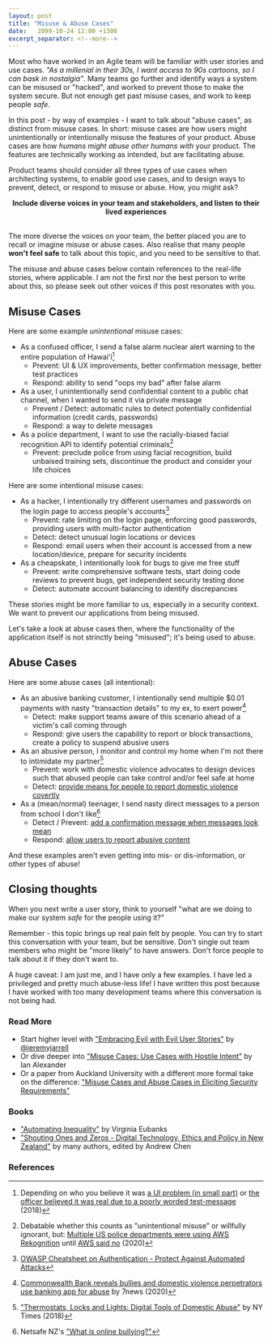 ```yaml
---
layout: post
title: "Misuse & Abuse Cases"
date:   2099-10-24 12:00 +1300
excerpt_separator: <!--more-->
---
```


Most who have worked in an Agile team will be familiar with user stories and use cases. _"As a millenial in their 30s, I want access to 90s cartoons, so I can bask in nostalgia"_. Many teams go further and identify ways a system can be misused or "hacked", and worked to prevent those to make the system secure. But not enough get past misuse cases, and work to keep people _safe_.

In this post - by way of examples - I want to talk about "abuse cases", as distinct from misuse cases. In short: misuse cases are how users might unintentionally or intentionally misuse the features of your product. Abuse cases are how _humans might abuse other humans with_ your product. The features are technically working as intended, but are facilitating abuse. 

<!--more-->

Product teams should consider all three types of use cases when architecting systems, to enable good use cases, and to design ways to prevent, detect, or respond to misuse or abuse. How, you might ask?

<center><strong>Include diverse voices in your team and stakeholders, and listen to their lived experiences</strong><br />&nbsp;<br /></center>

The more diverse the voices on your team, the better placed you are to recall or imagine misuse or abuse cases. Also realise that many people **won't feel safe** to talk about this topic, and you need to be sensitive to that.

The misuse and abuse cases below contain references to the real-life stories, where applicable. I am not the first nor the best person to write about this, so please seek out other voices if this post resonates with you.

## Misuse Cases

Here are some example _unintentional_ misuse cases:

  - As a confused officer, I send a false alarm nuclear alert warning to the entire population of Hawai'i[^1]
      + Prevent: UI & UX improvements, better confirmation message, better test practices
      + Respond: ability to send "oops my bad" after false alarm
  - As a user, I unintentionally send confidential content to a public chat channel, when I wanted to send it via private message
      + Prevent / Detect: automatic rules to detect potentially confidential information (credit cards, passwords)
      + Respond: a way to delete messages
  - As a police department, I want to use the racially-biased facial recognition API to identify potential criminals[^2]
      + Prevent: preclude police from using facial recognition, build unbaised training sets, discontinue the product and consider your life choices

Here are some intentional misuse cases:

  - As a hacker, I intentionally try different usernames and passwords on the login page to access people's accounts[^3]
      + Prevent: rate limiting on the login page, enforcing good passwords, providing users with multi-factor authentication
      + Detect: detect unusual login locations or devices
      + Respond: email users when their account is accessed from a new location/device, prepare for security incidents
  - As a cheapskate, I intentionally look for bugs to give me free stuff
      + Prevent: write comprehensive software tests, start doing code reviews to prevent bugs, get independent security testing done
      + Detect: automate account balancing to identify discrepancies

These stories might be more familiar to us, especially in a security context. We want to prevent our applications from being misused.

Let's take a look at abuse cases then, where the functionality of the application itself is not strinctly being "misused"; it's being used to abuse. 

## Abuse Cases

Here are some abuse cases (all intentional):

  - As an abusive banking customer, I intentionally send multiple $0.01 payments with nasty "transaction details" to my ex, to exert power[^4]
      + Detect: make support teams aware of this scenario ahead of a victim's call coming through
      + Respond: give users the capability to report or block transactions, create a policy to suspend abusive users
  - As an abusive person, I monitor and control my home when I'm not there to intimidate my partner[^5]
      + Prevent: work with domestic violence advocates to design devices such that abused people can take control and/or feel safe at home
      + Detect: [provide means for people to report domestic violence covertly](https://shielded.co.nz/)
  - As a (mean/normal) teenager, I send nasty direct messages to a person from school I don't like[^6]
      + Detect / Prevent: [add a confirmation message when messages look mean](https://web.archive.org/web/20200721195006/https://about.instagram.com/blog/announcements/instagrams-commitment-to-lead-fight-against-online-bullying/)
      + Respond: [allow users to report abusive content](https://web.archive.org/web/20200721195006/https://about.instagram.com/blog/announcements/instagrams-commitment-to-lead-fight-against-online-bullying/)

And these examples aren't even getting into mis- or dis-information, or other types of abuse!

## Closing thoughts

When you next write a user story, think to yourself "what are we doing to make our system _safe_ for the people using it?" 

Remember - this topic brings up real pain felt by people. You can try to start this conversation with your team, but be sensitive. Don't single out team members who might be "more likely" to have answers. Don't force people to talk about it if they don't want to.

A huge caveat: I am just me, and I have only a few examples. I have led a privileged and pretty much abuse-less life! I have written this post because I have worked with too many development teams where this conversation is not being had.

### Read More

  - Start higher level with ["Embracing Evil with Evil User Stories"](https://www.pivotaltracker.com/blog/embracing-evil-user-stories) by [@jeremyjarrell](https://twitter.com/jeremyjarrell)
  - Or dive deeper into ["Misuse Cases: Use Cases with Hostile Intent"](https://www.scenarioplus.org.uk/papers/misuse_cases_hostile_intent/misuse_cases_hostile_intent.htm) by Ian Alexander
  - Or a paper from Auckland University with a different more formal take on the difference: ["Misuse Cases and Abuse Cases in Eliciting Security Requirements"](https://www.cs.auckland.ac.nz/courses/compsci725s2c/archive/termpapers/csia.pdf)

### Books

  - ["Automating Inequality"](https://www.goodreads.com/book/show/34964830-automating-inequality) by Virginia Eubanks
  - ["Shouting Ones and Zeros - Digital Technology, Ethics and Policy in New Zealand"](https://www.bwb.co.nz/books/shouting-zeros-and-ones) by many authors, edited by Andrew Chen

### References

[^1]: Depending on who you believe it was [a UI problem (in small part)](https://www.theverge.com/2018/1/16/16896368/hawaii-false-missile-alert-system-confusing-interface-poor-design) or [the officer believed it was real due to a poorly worded test-message](https://www.theregister.com/2018/01/30/hawaii_missile_drill_attack_real) (2018)

[^2]: Debatable whether this counts as "unintentional misuse" or willfully ignorant, but: [Multiple US police departments were using AWS Rekognition](https://slate.com/technology/2019/07/amazon-rekognition-surveillance-panopticon.html) until [AWS said no](https://www.theverge.com/2020/6/10/21287101/amazon-rekognition-facial-recognition-police-ban-one-year-ai-racial-bias) (2020)

[^3]: [OWASP Cheatsheet on Authentication - Protect Against Automated Attacks](https://cheatsheetseries.owasp.org/cheatsheets/Authentication_Cheat_Sheet.html#protect-against-automated-attacks)

[^4]: [Commonwealth Bank reveals bullies and domestic violence perpetrators use banking app for abuse](https://7news.com.au/business/banking/commonwealth-bank-reveals-bullies-and-domestic-violence-perpetrators-use-banking-app-for-abuse-c-1078630) by 7news (2020)

[^5]: ["Thermostats, Locks and Lights: Digital Tools of Domestic Abuse"](https://www.nytimes.com/2018/06/23/technology/smart-home-devices-domestic-abuse.html) by NY Times (2018)

[^6]: Netsafe NZ's ["What is online bullying?"](https://www.netsafe.org.nz/what-is-online-bullying/)



